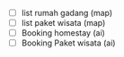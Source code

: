 - [ ] list rumah gadang (map)
- [ ] list paket wisata (map)
- [ ] Booking homestay (ai)
- [ ] Booking Paket wisata (ai)

